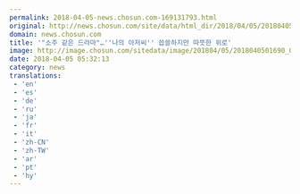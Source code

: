 ```yaml
---
permalink: 2018-04-05-news.chosun.com-169131793.html
original: http://news.chosun.com/site/data/html_dir/2018/04/05/2018040501756.html
domain: news.chosun.com
title: '"소주 같은 드라마"…''나의 아저씨'' 씁쓸하지만 따뜻한 위로'
image: http://image.chosun.com/sitedata/image/201804/05/2018040501690_0.jpg
date: 2018-04-05 05:32:13
category: news
translations: 
 - 'en'
 - 'es'
 - 'de'
 - 'ru'
 - 'ja'
 - 'fr'
 - 'it'
 - 'zh-CN'
 - 'zh-TW'
 - 'ar'
 - 'pt'
 - 'hy'
---
```



